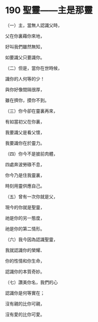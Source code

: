 # 190 聖靈——主是那靈

（一）主，當無人認識父時，

父在你裏藉你來地，

好叫我們雖然無知，

如要識父只要識你。

（二）但是，當你在世時候，

識你的人何等的少！

與你好像間隔很厚，

雖在擠你，摸你不到。

（三）你今卻在靈裏再來，

有如當初父在你裏，

我要識父是看父懷，

我要識你在於靈力。

（四）你今不是披前肉體，

四處奔波勞碌不息，

你今乃是住我靈裏，

時刻用靈供應自己。

（五）曾有一次你就是父，

現今的你就是聖靈，

祂是你的另一態度，

祂是你的第二情形。

（六）我今因為認識聖靈，

我就認識你的榮耀、

你的性情和你生命，

認識你的本質奇妙。

（七）讚美你名，我們的心

認識你是何等實在；

沒有親的比你可親，

沒有愛的比你可愛。

